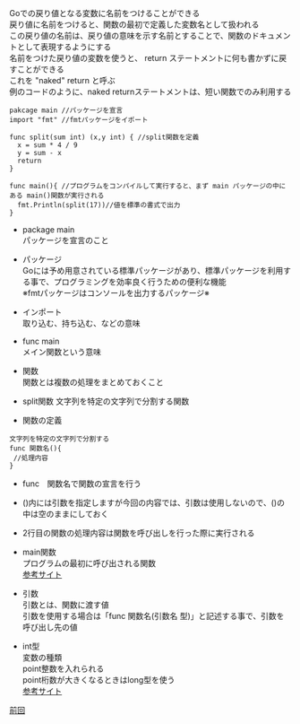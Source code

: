 Goでの戻り値となる変数に名前をつけることができる<br>
戻り値に名前をつけると、関数の最初で定義した変数名として扱われる<br>
この戻り値の名前は、戻り値の意味を示す名前とすることで、関数のドキュメントとして表現するようにする<br>
名前をつけた戻り値の変数を使うと、 return ステートメントに何も書かずに戻すことができる<br>
これを "naked" return と呼ぶ<br>
例のコードのように、naked returnステートメントは、短い関数でのみ利用する<br>

```
pakcage main //パッケージを宣言
import "fmt" //fmtパッケージをイポート

func split(sum int) (x,y int) { //split関数を定義
  x = sum * 4 / 9
  y = sum - x
  return
}

func main(){ //プログラムをコンパイルして実行すると、まず main パッケージの中にある main()関数が実行される
  fmt.Println(split(17))//値を標準の書式で出力
}
```

- package main<br>
 パッケージを宣言のこと<br>
 
- パッケージ<br>
 Goには予め用意されている標準パッケージがあり、標準パッケージを利用する事で、プログラミングを効率良く行うための便利な機能<br>
 ※fmtパッケージはコンソールを出力するパッケージ※<br>
  
- インポート　<br>
取り込む、持ち込む、などの意味<br>
 
- func main<br>
 メイン関数という意味<br>
    
- 関数<br>
関数とは複数の処理をまとめておくこと<br>

- split関数
文字列を特定の文字列で分割する関数

- 関数の定義
```
文字列を特定の文字列で分割する
func 関数名(){
 //処理内容
}
```
- func　関数名で関数の宣言を行う<br>
- ()内には引数を指定しますが今回の内容では、引数は使用しないので、()の中は空のままにしておく<br>
- 2行目の関数の処理内容は関数を呼び出しを行った際に実行される<br>

- main関数<br>
プログラムの最初に呼び出される関数<br>
<a href="https://zenn.dev/kubo_programmer/articles/990891ff3a43c5">参考サイト</a>

- 引数<br>
引数とは、関数に渡す値<br>
引数を使用する場合は「func 関数名(引数名 型)」と記述する事で、引数を呼び出し先の値<br>

- int型<br>
変数の種類<br>
point整数を入れられる<br>
point桁数が大きくなるときはlong型を使う<br>
<a href="https://wa3.i-3-i.info/word14966.html">参考サイト</a>

<a href="https://github.com/morimotoyuuki111/Go2/blob/main/Multiple%20results.md">前回</a>
